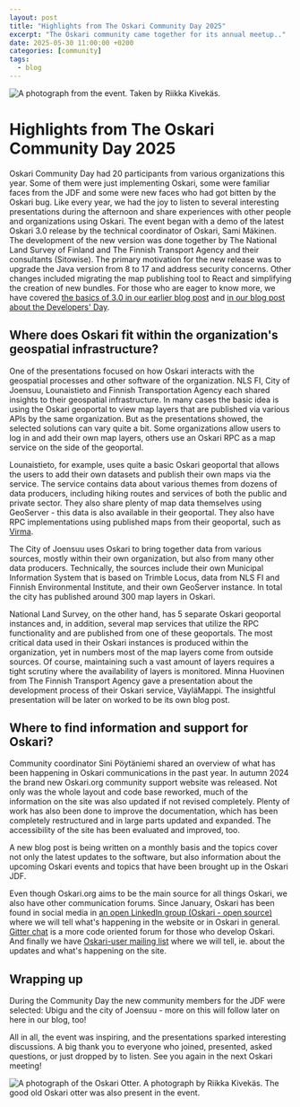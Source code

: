 ```yaml
---
layout: post
title: "Highlights from The Oskari Community Day 2025"
excerpt: "The Oskari community came together for its annual meetup.."
date: 2025-05-30 11:00:00 +0200
categories: [community]
tags:
  - blog
---
```


![A photograph from the event. Taken by Riikka Kivekäs.](/resources/2025/oskari_community_day_2025.png)

# Highlights from The Oskari Community Day 2025 

Oskari Community Day had 20 participants from various organizations this year. Some of them were just implementing Oskari, some were familiar faces from the JDF and some were new faces who had got bitten by the Oskari bug. Like every year, we had the joy to listen to several interesting presentations during the afternoon and share experiences with other people and organizations using Oskari.
The event began with a demo of the latest Oskari 3.0 release by the technical coordinator of Oskari, Sami Mäkinen. The development of the new version was done together by The National Land Survey of Finland and The Finnish Transport Agency and their consultants (Sitowise). The primary motivation for the new release was to upgrade the Java version from 8 to 17 and address security concerns. Other changes included migrating the map publishing tool to React and simplifying the creation of new bundles. For those who are eager to know more, we have covered [the basics of 3.0 in our earlier blog post](https://oskari.org/blog/2025-03-21_Oskari_3_0_released) and [in our blog post about the Developers' Day](https://oskari.org/blog/2025-04-04_Greetings_from_Developers_Day). 

## Where does Oskari fit within the organization's geospatial infrastructure?

One of the presentations focused on how Oskari interacts with the geospatial processes and other software of the organization. NLS FI, City of Joensuu, Lounaistieto and Finnish Transportation Agency each shared insights to their geospatial infrastructure.
In many cases the basic idea is using the Oskari geoportal to view map layers that are published via various APIs by the same organization. But as the presentations showed, the selected solutions can vary quite a bit. Some organizations allow users to log in and add their own map layers, others use an Oskari RPC as a map service on the side of the geoportal.

Lounaistieto, for example, uses quite a basic Oskari geoportal that allows the users to add their own datasets and publish their own maps via the service. The service contains data about various themes from dozens of data producers, including hiking routes and services of both the public and private sector. They also share plenty of map data themselves using GeoServer - this data is also available in their geoportal. They also have RPC implementations using published maps from their geoportal, such as [Virma](https://virma.lounaistieto.fi/).

The City of Joensuu uses Oskari to bring together data from various sources, mostly within their own organization, but also from many other data producers. Technically, the sources include their own Municipal Information System that is based on Trimble Locus, data from NLS FI and Finnish Environmental Institute, and their own GeoServer instance. In total the city has published around 300 map layers in Oskari.

National Land Survey, on the other hand, has 5 separate Oskari geoportal instances and, in addition, several map services that utilize the RPC functionality and are published from one of these geoportals. The most critical data used in their  Oskari instances is produced within the organization, yet in numbers most of the map layers come from outside sources. Of course, maintaining such a vast amount of layers requires a tight scrutiny where the availability of layers is monitored.
Minna Huovinen from The Finnish Transport Agency gave a presentation about the development process of their Oskari service, VäyläMappi. The insightful presentation will be later on worked to be its own blog post.

## Where to find information and support for Oskari? 

Community coordinator Sini Pöytäniemi shared an overview of what has been happening in Oskari communications in the past year.
In autumn 2024 the brand new Oskari.org community support website was released. Not only was the whole layout and code base reworked, much of the information on the site was also updated if not revised completely. Plenty of work has also been done to improve the documentation, which has been completely restructured and in large parts updated and expanded. The accessibility of the site has been evaluated and improved, too.

A new blog post is being written on a monthly basis and the topics cover not only the latest updates to the software, but also information about the upcoming Oskari events and topics that have been brought up in the Oskari JDF.

Even though Oskari.org aims to be the main source for all things Oskari, we also have other communication forums. Since January, Oskari has been found in social media in [an open LinkedIn group (Oskari - open source)](https://www.linkedin.com/groups/13103184/) where we will tell what's happening in the website or in Oskari in general. [Gitter chat](https://gitter.im/oskariorg/chat) is a more code oriented forum for those who develop Oskari. And finally we have [Oskari-user mailing list](https://lists.osgeo.org/mailman/listinfo/oskari-user) where we will tell, ie. about the updates and what's happening on the site.

## Wrapping up

During the Community Day the new community members for the JDF were selected: Ubigu and the city of Joensuu - more on this will follow later on here in our blog, too!

All in all, the event was inspiring, and the presentations sparked interesting discussions. A big thank you to everyone who joined, presented, asked questions, or just dropped by to listen. See you again in the next Oskari meeting!

![A photograph of the Oskari Otter. A photograph by Riikka Kivekäs.](/resources/2025/oskari_otter.png)
The good old Oskari otter was also present in the event.